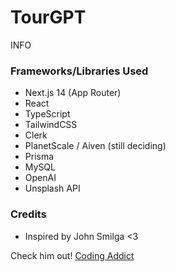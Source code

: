 # TourGPT

INFO

### Frameworks/Libraries Used

- Next.js 14 (App Router)
- React
- TypeScript
- TailwindCSS
- Clerk
- PlanetScale / Aiven (still deciding)
- Prisma
- MySQL
- OpenAI
- Unsplash API

### Credits

- Inspired by John Smilga <3

Check him out! 
[Coding Addict](https://www.youtube.com/codingaddict)

